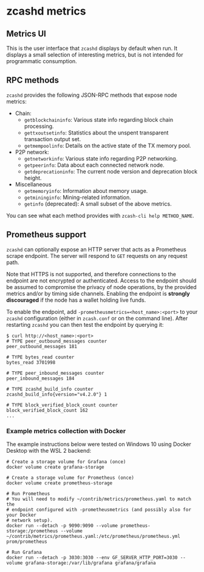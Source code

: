 # zcashd metrics

## Metrics UI

This is the user interface that `zcashd` displays by default when run. It
displays a small selection of interesting metrics, but is not intended for
programmatic consumption.

## RPC methods

`zcashd` provides the following JSON-RPC methods that expose node metrics:

- Chain:
  - `getblockchaininfo`: Various state info regarding block chain processing.
  - `gettxoutsetinfo`: Statistics about the unspent transparent transaction output set.
  - `getmempoolinfo`: Details on the active state of the TX memory pool.
- P2P network:
  - `getnetworkinfo`: Various state info regarding P2P networking.
  - `getpeerinfo`: Data about each connected network node.
  - `getdeprecationinfo`: The current node version and deprecation block height.
- Miscellaneous
  - `getmemoryinfo`: Information about memory usage.
  - `getmininginfo`: Mining-related information.
  - `getinfo` (deprecated): A small subset of the above metrics.

You can see what each method provides with `zcash-cli help METHOD_NAME`.

## Prometheus support

`zcashd` can optionally expose an HTTP server that acts as a Prometheus scrape
endpoint. The server will respond to `GET` requests on any request path.

Note that HTTPS is not supported, and therefore connections to the endpoint are
not encrypted or authenticated. Access to the endpoint should be assumed to
compromise the privacy of node operations, by the provided metrics and/or by
timing side channels. Enabling the endpoint is **strongly discouraged** if the
node has a wallet holding live funds.

To enable the endpoint, add `-prometheusmetrics=<host_name>:<port>` to your
`zcashd` configuration (either in `zcash.conf` or on the command line). After
restarting `zcashd` you can then test the endpoint by querying it:

```
$ curl http://<host_name>:<port>
# TYPE peer_outbound_messages counter
peer_outbound_messages 181

# TYPE bytes_read counter
bytes_read 3701998

# TYPE peer_inbound_messages counter
peer_inbound_messages 184

# TYPE zcashd_build_info counter
zcashd_build_info{version="v4.2.0"} 1

# TYPE block_verified_block_count counter
block_verified_block_count 162
...
```

### Example metrics collection with Docker

The example instructions below were tested on Windows 10 using Docker Desktop
with the WSL 2 backend:

```
# Create a storage volume for Grafana (once)
docker volume create grafana-storage

# Create a storage volume for Prometheus (once)
docker volume create prometheus-storage

# Run Prometheus
# You will need to modify ~/contrib/metrics/prometheus.yaml to match the
# endpoint configured with -prometheusmetrics (and possibly also for your Docker
# network setup).
docker run --detach -p 9090:9090 --volume prometheus-storage:/prometheus --volume ~/contrib/metrics/prometheus.yaml:/etc/prometheus/prometheus.yml  prom/prometheus

# Run Grafana
docker run --detach -p 3030:3030 --env GF_SERVER_HTTP_PORT=3030 --volume grafana-storage:/var/lib/grafana grafana/grafana
```
